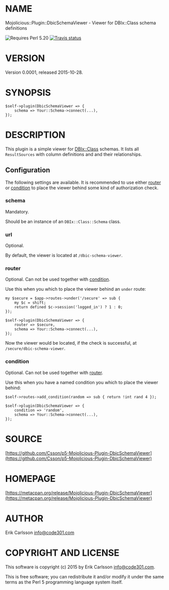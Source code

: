 # NAME

Mojolicious::Plugin::DbicSchemaViewer - Viewer for DBIx::Class schema definitions

![Requires Perl 5.20](https://img.shields.io/badge/perl-5.20-brightgreen.svg) [![Travis status](https://api.travis-ci.org//.svg?branch=master)](https://travis-ci.org//)

# VERSION

Version 0.0001, released 2015-10-28.

# SYNOPSIS

    $self->plugin(DbicSchemaViewer => {
        schema => Your::Schema->connect(...),
    });

# DESCRIPTION

This plugin is a simple viewer for [DBIx::Class](https://metacpan.org/pod/DBIx::Class) schemas. It lists all `ResultSources` with column definitions and and their relationships.

## Configuration

The following settings are available. It is recommended to use either [router](https://metacpan.org/pod/router) or [condition](https://metacpan.org/pod/condition) to place the viewer behind some kind of authorization check.

### schema

Mandatory.

Should be an instance of an `DBIx::Class::Schema` class.

### url

Optional.

By default, the viewer is located at `/dbic-schema-viewer`.

### router

Optional. Can not be used together with [condition](https://metacpan.org/pod/condition).

Use this when you which to place the viewer behind an `under` route:

    my $secure = $app->routes->under('/secure' => sub {
        my $c = shift;
        return defined $c->session('logged_in') ? 1 : 0;
    });

    $self->plugin(DbicSchemaViewer => {
        router => $secure,
        schema => Your::Schema->connect(...),
    });

Now the viewer would be located, if the check is successful, at `/secure/dbic-schema-viewer`.

### condition

Optional. Can not be used together with [router](https://metacpan.org/pod/router).

Use this when you have a named condition you which to place the viewer behind:

    $self->routes->add_condition(random => sub { return !int rand 4 });

    $self->plugin(DbicSchemaViewer => {
        condition => 'random',
        schema => Your::Schema->connect(...),
    });

# SOURCE

[https://github.com/Csson/p5-Mojolicious-Plugin-DbicSchemaViewer](https://github.com/Csson/p5-Mojolicious-Plugin-DbicSchemaViewer)

# HOMEPAGE

[https://metacpan.org/release/Mojolicious-Plugin-DbicSchemaViewer](https://metacpan.org/release/Mojolicious-Plugin-DbicSchemaViewer)

# AUTHOR

Erik Carlsson <info@code301.com>

# COPYRIGHT AND LICENSE

This software is copyright (c) 2015 by Erik Carlsson <info@code301.com>.

This is free software; you can redistribute it and/or modify it under
the same terms as the Perl 5 programming language system itself.
